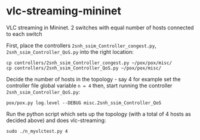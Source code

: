 # vlc-streaming-mininet
VLC streaming in Mininet. 2 switches with equal number of hosts connected to each switch

First, place the controllers `2snh_ssim_Controller_congest.py`, `2snh_ssim_Controller_QoS.py` into the right location:
```
cp controllers/2snh_ssim_Controller_congest.py ~/pox/pox/misc/
cp controllers/2snh_ssim_Controller_QoS.py ~/pox/pox/misc/
```

Decide the number of hosts in the topology - say 4 for example
set the controller file global variable `n = 4`
then, start running the controller `2snh_ssim_Controller_QoS.py`:
```
pox/pox.py log.level --DEBUG misc.2snh_ssim_Controller_QoS
```

Run the python script which sets up the topology (with a total of 4 hosts as decided above) and does vlc-streaming:
```
sudo ./n_myvlctest.py 4
```

